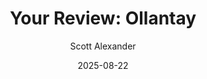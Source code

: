 ---
layout: podcast
title: "Your Review: Ollantay"
author: Scott Alexander
description: https://www.astralcodexten.com/p/your-review-ollantay
date: 2025-08-22
length: 7824681
duration: 1956
guid: your-review-ollantay
---